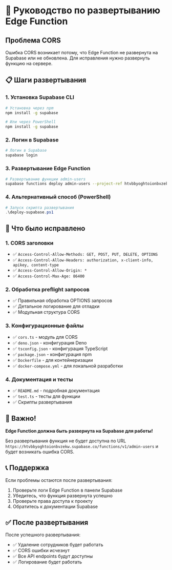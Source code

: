 # 🚀 Руководство по развертыванию Edge Function

## Проблема CORS

Ошибка CORS возникает потому, что Edge Function не развернута на Supabase или не обновлена. Для исправления нужно развернуть функцию на сервере.

## 📋 Шаги развертывания

### 1. Установка Supabase CLI

```bash
# Установка через npm
npm install -g supabase

# Или через PowerShell
npm install -g supabase
```

### 2. Логин в Supabase

```bash
# Логин в Supabase
supabase login
```

### 3. Развертывание Edge Function

```bash
# Развертывание функции admin-users
supabase functions deploy admin-users --project-ref htvbbyoghtoionbvzekw
```

### 4. Альтернативный способ (PowerShell)

```powershell
# Запуск скрипта развертывания
.\deploy-supabase.ps1
```

## 🔧 Что было исправлено

### 1. CORS заголовки
- ✅ `Access-Control-Allow-Methods: GET, POST, PUT, DELETE, OPTIONS`
- ✅ `Access-Control-Allow-Headers: authorization, x-client-info, apikey, content-type`
- ✅ `Access-Control-Allow-Origin: *`
- ✅ `Access-Control-Max-Age: 86400`

### 2. Обработка preflight запросов
- ✅ Правильная обработка OPTIONS запросов
- ✅ Детальное логирование для отладки
- ✅ Модульная структура CORS

### 3. Конфигурационные файлы
- ✅ `cors.ts` - модуль для CORS
- ✅ `deno.json` - конфигурация Deno
- ✅ `tsconfig.json` - конфигурация TypeScript
- ✅ `package.json` - конфигурация npm
- ✅ `Dockerfile` - для контейнеризации
- ✅ `docker-compose.yml` - для локальной разработки

### 4. Документация и тесты
- ✅ `README.md` - подробная документация
- ✅ `test.ts` - тесты для функции
- ✅ Скрипты развертывания

## 🚨 Важно!

**Edge Function должна быть развернута на Supabase для работы!**

Без развертывания функция не будет доступна по URL `https://htvbbyoghtoionbvzekw.supabase.co/functions/v1/admin-users` и будет возникать ошибка CORS.

## 📞 Поддержка

Если проблемы остаются после развертывания:

1. Проверьте логи Edge Function в панели Supabase
2. Убедитесь, что функция развернута успешно
3. Проверьте права доступа к проекту
4. Обратитесь к документации Supabase

## ✅ После развертывания

После успешного развертывания:
- ✅ Удаление сотрудников будет работать
- ✅ CORS ошибки исчезнут
- ✅ Все API endpoints будут доступны
- ✅ Логирование будет работать
